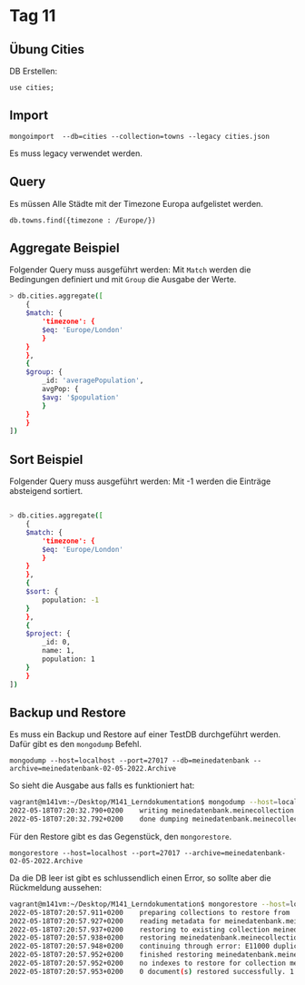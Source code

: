 # Tag 11

## Übung Cities

DB Erstellen:

`use cities;`

## Import

`mongoimport  --db=cities --collection=towns --legacy cities.json`

Es muss legacy verwendet werden.

## Query

Es müssen Alle Städte mit der Timezone Europa aufgelistet werden.

`db.towns.find({timezone : /Europe/})`

## Aggregate Beispiel

Folgender Query muss ausgeführt werden:
Mit `Match` werden die Bedingungen definiert und mit `Group` die Ausgabe der Werte.

```bash
> db.cities.aggregate([
    {
    $match: {
        'timezone': {
        $eq: 'Europe/London'
        }
    }
    },
    {
    $group: {
        _id: 'averagePopulation',
        avgPop: {
        $avg: '$population'
        }
    }
    }
])
```

## Sort Beispiel

Folgender Query muss ausgeführt werden:
Mit -1 werden die Einträge absteigend sortiert.

```bash

> db.cities.aggregate([
    {
    $match: {
        'timezone': {
        $eq: 'Europe/London'
        }
    }
    },
    {
    $sort: {
        population: -1
    }
    },
    {
    $project: {
        _id: 0,
        name: 1,
        population: 1
    }
    }
])
```

## Backup und Restore

Es muss ein Backup und Restore auf einer TestDB durchgeführt werden. Dafür gibt es den `mongodump` Befehl.

```mongodump --host=localhost --port=27017 --db=meinedatenbank --archive=meinedatenbank-02-05-2022.Archive```

So sieht die Ausgabe aus falls es funktioniert hat:

```bash
vagrant@m141vm:~/Desktop/M141_Lerndokumentation$ mongodump --host=localhost --port=27017 --db=meinedatenbank --archive=meinedatenbank-02-05-2022.Archive
2022-05-18T07:20:32.790+0200	writing meinedatenbank.meinecollection to archive 'meinedatenbank-02-05-2022.Archive'
2022-05-18T07:20:32.792+0200	done dumping meinedatenbank.meinecollection (1 document)
```

Für den Restore gibt es das Gegenstück, den `mongorestore`.

```mongorestore --host=localhost --port=27017 --archive=meinedatenbank-02-05-2022.Archive```

Da die DB leer ist gibt es schlussendlich einen Error, so sollte aber die Rückmeldung aussehen:

```bash
vagrant@m141vm:~/Desktop/M141_Lerndokumentation$ mongorestore --host=localhost --port=27017 --archive=meinedatenbank-02-05-2022.Archive
2022-05-18T07:20:57.911+0200	preparing collections to restore from
2022-05-18T07:20:57.927+0200	reading metadata for meinedatenbank.meinecollection from archive 'meinedatenbank-02-05-2022.Archive'
2022-05-18T07:20:57.937+0200	restoring to existing collection meinedatenbank.meinecollection without dropping
2022-05-18T07:20:57.938+0200	restoring meinedatenbank.meinecollection from archive 'meinedatenbank-02-05-2022.Archive'
2022-05-18T07:20:57.948+0200	continuing through error: E11000 duplicate key error collection: meinedatenbank.meinecollection index: _id_ dup key: { _id: ObjectId('626118f4ad1fe209c2f21442') }
2022-05-18T07:20:57.952+0200	finished restoring meinedatenbank.meinecollection (0 documents, 1 failure)
2022-05-18T07:20:57.952+0200	no indexes to restore for collection meinedatenbank.meinecollection
2022-05-18T07:20:57.953+0200	0 document(s) restored successfully. 1 document(s) failed to restore.
```

